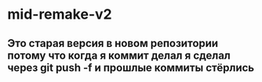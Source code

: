 # mid-remake-v2


## Это старая версия в новом репозитории потому что когда я коммит делал я сделал через git push -f и прошлые коммиты стёрлись 
